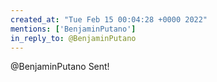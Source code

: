 ```yaml
---
created_at: "Tue Feb 15 00:04:28 +0000 2022"
mentions: ['BenjaminPutano']
in_reply_to: @BenjaminPutano
---
```


@BenjaminPutano Sent!